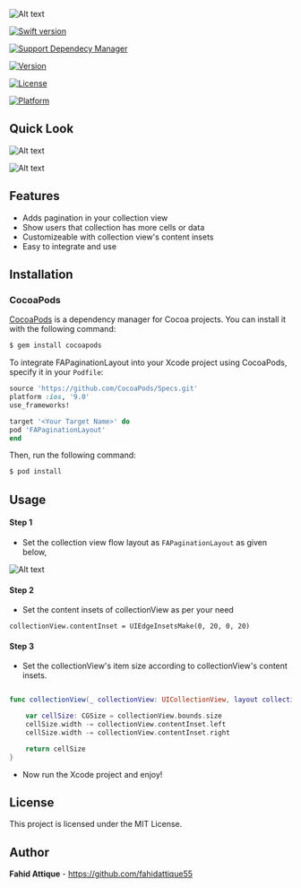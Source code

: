 ![Alt text](http://i.imgur.com/jWeALpn.png "FAPaginationLayout-Logo")




[![Swift version](https://img.shields.io/badge/swift-3.0-orange.svg?style=flat.svg)](https://img.shields.io/badge/swift-3.0-orange.svg?style=flat.svg)

[![Support Dependecy Manager](https://img.shields.io/badge/support-CocoaPods-red.svg?style=flat.svg)](https://img.shields.io/badge/support-CocoaPods-red.svg?style=flat.svg)

[![Version](https://img.shields.io/cocoapods/v/FAPaginationLayout.svg?style=flat)](http://cocoapods.org/pods/FAPaginationLayout)

[![License](https://img.shields.io/badge/License-MIT-brightgreen.svg?style=flat.svg)](https://img.shields.io/badge/License-MIT-brightgreen.svg?style=flat.svg)

[![Platform](https://img.shields.io/cocoapods/p/FAPaginationLayout.svg?style=flat)](http://cocoapods.org/pods/FAPaginationLayout)





## Quick Look


![Alt text](http://i.imgur.com/a1huavH.gif "FAPaginationLayout-1")

![Alt text](http://i.imgur.com/zFepRnd.gif "FAPaginationLayout-2")




## Features

* Adds pagination in your collection view
* Show users that collection has more cells or data
* Customizeable with collection view's content insets
* Easy to integrate and use




## Installation


### CocoaPods

[CocoaPods](http://cocoapods.org) is a dependency manager for Cocoa projects. You can install it with the following command:

```bash
$ gem install cocoapods
```


To integrate FAPaginationLayout into your Xcode project using CocoaPods, specify it in your `Podfile`:

```ruby
source 'https://github.com/CocoaPods/Specs.git'
platform :ios, '9.0'
use_frameworks!

target '<Your Target Name>' do
pod 'FAPaginationLayout'
end
```

Then, run the following command:

```bash
$ pod install
```



## Usage

#### Step 1

* Set the collection view flow layout as ``` FAPaginationLayout ``` as given below,

![Alt text](http://i.imgur.com/r697FRw.png "FAPaginationLayout-step1")


#### Step 2

* Set the content insets of collectionView as per your need 

``` collectionView.contentInset = UIEdgeInsetsMake(0, 20, 0, 20) ```


#### Step 3

* Set the collectionView's item size according to collectionView's content insets. 

```swift 

func collectionView(_ collectionView: UICollectionView, layout collectionViewLayout: UICollectionViewLayout, sizeForItemAt indexPath: IndexPath) -> CGSize {

    var cellSize: CGSize = collectionView.bounds.size
    cellSize.width -= collectionView.contentInset.left
    cellSize.width -= collectionView.contentInset.right

    return cellSize
}


```


* Now run the Xcode project and enjoy! 



## License

This project is licensed under the  MIT License. 


## Author

**Fahid Attique** - https://github.com/fahidattique55
